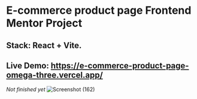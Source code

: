 # E-commerce product page Frontend Mentor Project 
## Stack: React + Vite. 
## Live Demo: https://e-commerce-product-page-omega-three.vercel.app/

*Not finished yet*
![Screenshot (162)](https://github.com/cjpanda/E-commerce-product-page/assets/107156444/6a2065c4-0b8b-497c-9159-063111ad9c18)
